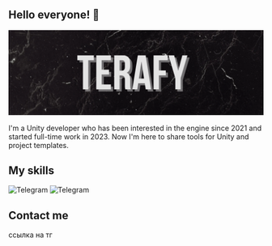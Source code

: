 ## Hello everyone! 👋

![Telegram](https://github.com/Terafy/Terafy/blob/main/assets/%D0%A0%D1%80%D0%B8%D1%80_20241118_184950_0000.png)

I'm a Unity developer who has been interested in the engine since 2021 and started full-time work in 2023. Now I'm here to share tools for Unity and project templates.


## My skills

![Telegram](https://img.shields.io/badge/Unity-black?style=for-the-badge&logo=unity)
![Telegram](https://img.shields.io/badge/C%23%20csharp-black?style=for-the-badge&logo=C%23)

## Contact me

ссылка на тг


